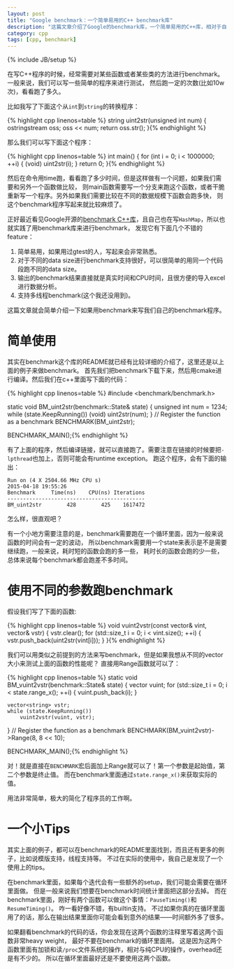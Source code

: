```yaml
---
layout: post
title: "Google benchmark：一个简单易用的C++ benchmark库"
description: "这篇文章介绍了Google的benchmark库，一个简单易用的C++库，相对于自己手写这些架子代码来说，做benchmark要简化很多。"
category: cpp
tags: [cpp, benchmark]
---
```

{% include JB/setup %}

在写C++程序的时候，经常需要对某些函数或者某些类的方法进行benchmark。一般来说，我们可以写一些简单的程序来进行测试，
然后跑一定的次数(比如10w次)，看看跑了多久。

比如我写了下面这个从`int`到`string`的转换程序：

{% highlight cpp linenos=table %}
string uint2str(unsigned int num)
{
    ostringstream oss;
    oss << num;
    return oss.str();
}{% endhighlight %}

那么我们可以写下面这个程序：

{% highlight cpp linenos=table %}
int main()
{
    for (int i = 0; i < 1000000; ++i) {
        (void) uint2str(i);
    }
    return 0;
}{% endhighlight %}

然后在命令用time跑，看看跑了多少时间，但是这样做有一个问题，如果我们需要和另外一个函数做比较，
则main函数需要写一个分支来跑这个函数，或者干脆重新写一个程序。另外如果我们需要比较在不同的数据规模下函数会跑多快，
则这个benchmark程序写起来就比较麻烦了。

正好最近看见Google开源的[benchmark C++库](https://github.com/google/benchmark)，且自己也在写`HashMap`，所以也就实践了用benchmark库来进行benchmark，
发现它有下面几个不错的feature：

1. 简单易用，如果用过gtest的人，写起来会非常熟悉。
2. 对于不同的data size进行benchmark支持很好，可以很简单的用同一个代码段跑不同的data size。
3. 输出的benchmark结果直接就是真实时间和CPU时间，且很方便的导入excel进行数据分析。
4. 支持多线程benchmark(这个我还没用到)。

这篇文章就会简单介绍一下如果用benchmark来写我们自己的benchmark程序。
    
# 简单使用

其实在benchmark这个库的README就已经有比较详细的介绍了，这里还是以上面的例子来做benchmark。
首先我们把benchmark下载下来，然后用cmake进行编译。然后我们在c++里面写下面的代码：


{% highlight cpp linenos=table %}
#include <benchmark/benchmark.h>

static void BM_uint2str(benchmark::State& state) {
    unsigned int num = 1234;
    while (state.KeepRunning())
        (void) uint2str(num);
}
// Register the function as a benchmark
BENCHMARK(BM_uint2str);

BENCHMARK_MAIN();{% endhighlight %}

有了上面的程序，然后编译链接，就可以直接跑了。需要注意在链接的时候要把`-lpthread`也加上，否则可能会有runtime exception。
跑这个程序，会有下面的输出：

    Run on (4 X 2504.66 MHz CPU s)
    2015-04-18 19:55:26
    Benchmark     Time(ns)    CPU(ns) Iterations
    --------------------------------------------
    BM_uint2str        428        425    1617472

怎么样，很直观吧？

有一个小地方需要注意的是，benchmark需要跑在一个循环里面，因为一般来说函数的时间会有一定的波动，
所以benchmark需要用一个state来表示是不是需要继续跑，一般来说，耗时短的函数会跑的多一些，
耗时长的函数会跑的少一些，总体来说每个benchmark都会跑差不多时间。

# 使用不同的参数跑benchmark

假设我们写了下面的函数:

{% highlight cpp linenos=table %}
void vuint2vstr(const vector<unsigned int>& vint, vector<string>& vstr) {
    vstr.clear();
    for (std::size_t i = 0; i < vint.size(); ++i) {
        vstr.push_back(uint2str(vint[i]));
    }
}{% endhighlight %}

我们可以用类似之前提到的方法来写benchmark，但是如果我想从不同的vector大小来测试上面的函数的性能呢？
直接用Range函数就可以了：

{% highlight cpp linenos=table %}
static void BM_vuint2vstr(benchmark::State& state) {
    vector<unsigned int> vuint;
    for (std::size_t i = 0; i < state.range_x(); ++i) {
        vuint.push_back(i);
    }
    
    vector<string> vstr;
    while (state.KeepRunning())
        vuint2vstr(vuint, vstr);
}
// Register the function as a benchmark
BENCHMARK(BM_vuint2vstr)->Range(8, 8 << 10);

BENCHMARK_MAIN();{% endhighlight %}

对！就是直接在`BENCHMARK`宏后面加上Range就可以了！第一个参数是起始值，第二个参数是终止值。
而在benchmark里面通过`state.range_x()`来获取实际的值。

用法非常简单，极大的简化了程序员的工作啊。

# 一个小Tips

其实上面的例子，都可以在benchmark的README里面找到，而且还有更多的例子，比如说模版支持，线程支持等。
不过在实际的使用中，我自己是发现了一个使用上的tips。

在benchmark里面，如果每个迭代会有一些额外的setup，我们可能会需要在循环里面做。
但是一般来说我们想要在benchmark时间统计里面把这部分去掉。
而在benchmark里面，刚好有两个函数可以做这个事情：`PauseTiming()`和`ResumeTiming()`。
咋一看好像不错，有builtin支持。
不过如果你真的在循环里面用了的话，那么在输出结果里面你可能会看到意外的结果——时间额外多了很多。

如果翻看benchmark的代码的话，你会发现在这两个函数的注释里写着这两个函数非常heavy weight，
最好不要在benchmark的循环里面用。
这是因为这两个函数里面有加锁和读`/proc`文件系统的操作，相对与纯CPU的操作，overhead还是有不少的。
所以在循环里面最好还是不要使用这两个函数。
